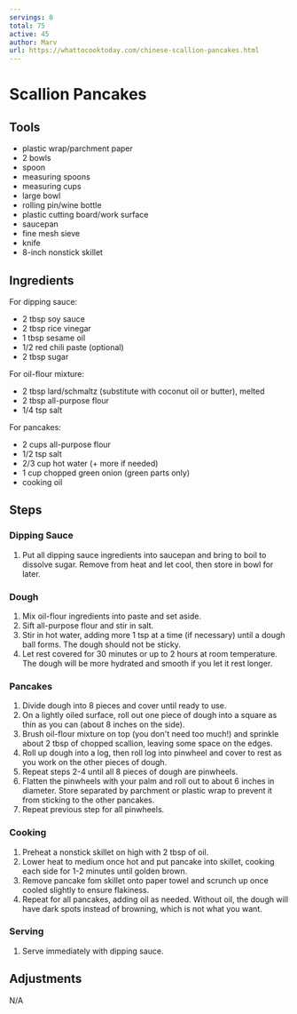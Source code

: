 ```yaml
---
servings: 8
total: 75
active: 45
author: Marv
url: https://whattocooktoday.com/chinese-scallion-pancakes.html
---
```


# Scallion Pancakes

## Tools

* plastic wrap/parchment paper
* 2 bowls
* spoon
* measuring spoons
* measuring cups
* large bowl
* rolling pin/wine bottle
* plastic cutting board/work surface
* saucepan
* fine mesh sieve
* knife
* 8-inch nonstick skillet

## Ingredients

For dipping sauce:

* 2 tbsp soy sauce
* 2 tbsp rice vinegar
* 1 tbsp sesame oil
* 1/2 red chili paste (optional)
* 2 tbsp sugar

For oil-flour mixture:

* 2 tbsp lard/schmaltz (substitute with coconut oil or butter), melted
* 2 tbsp all-purpose flour
* 1/4 tsp salt

For pancakes:

* 2 cups all-purpose flour
* 1/2 tsp salt
* 2/3 cup hot water (+ more if needed)
* 1 cup chopped green onion (green parts only)
* cooking oil

## Steps

### Dipping Sauce

1. Put all dipping sauce ingredients into saucepan and bring to boil to dissolve sugar. Remove from heat and let cool, then store in bowl for later.

### Dough

1. Mix oil-flour ingredients into paste and set aside.
1. Sift all-purpose flour and stir in salt.
1. Stir in hot water, adding more 1 tsp at a time (if necessary) until a dough ball forms. The dough should not be sticky.
1. Let rest covered for 30 minutes or up to 2 hours at room temperature. The dough will be more hydrated and smooth if you let it rest longer.

### Pancakes

1. Divide dough into 8 pieces and cover until ready to use.
1. On a lightly oiled surface, roll out one piece of dough into a square as thin as you can (about 8 inches on the side).
1. Brush oil-flour mixture on top (you don't need too much!) and sprinkle about 2 tbsp of chopped scallion, leaving some space on the edges.
1. Roll up dough into a log, then roll log into pinwheel and cover to rest as you work on the other pieces of dough.
1. Repeat steps 2-4 until all 8 pieces of dough are pinwheels.
1. Flatten the pinwheels with your palm and roll out to about 6 inches in diameter. Store separated by parchment or plastic wrap to prevent it from sticking to the other pancakes.
1. Repeat previous step for all pinwheels.

### Cooking

1. Preheat a nonstick skillet on high with 2 tbsp of oil.
1. Lower heat to medium once hot and put pancake into skillet, cooking each side for 1-2 minutes until golden brown.
1. Remove pancake fom skillet onto paper towel and scrunch up once cooled slightly to ensure flakiness.
1. Repeat for all pancakes, adding oil as needed. Without oil, the dough will have dark spots instead of browning, which is not what you want.

### Serving

1. Serve immediately with dipping sauce.

## Adjustments

N/A
